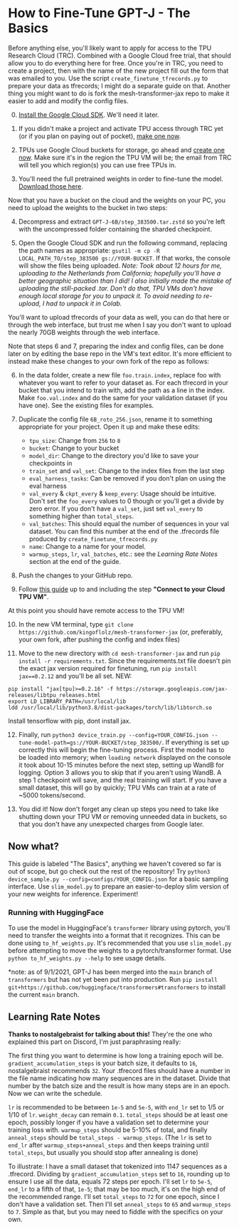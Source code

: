 # How to Fine-Tune GPT-J - The Basics

Before anything else, you'll likely want to apply for access to the TPU Research Cloud (TRC). Combined with a Google Cloud free trial, that should allow you to do everything here for free. Once you're in TRC, you need to create a project, then with the name of the new project fill out the form that was emailed to you. Use the script `create_finetune_tfrecords.py` to prepare your data as tfrecords; I might do a separate guide on that. Another thing you might want to do is fork the mesh-transformer-jax repo to make it easier to add and modify the config files.

0. [Install the Google Cloud SDK](https://cloud.google.com/sdk/docs/install). We'll need it later.

1. If you didn't make a project and activate TPU access through TRC yet (or if you plan on paying out of pocket), [make one now](https://console.cloud.google.com/projectcreate).

2. TPUs use Google Cloud buckets for storage, go ahead and [create one now](https://console.cloud.google.com/storage/create-bucket). Make sure it's in the region the TPU VM will be; the email from TRC will tell you which region(s) you can use free TPUs in.

3. You'll need the full pretrained weights in order to fine-tune the model. [Download those here](https://mystic.the-eye.eu/public/AI/GPT-J-6B/step_383500.tar.zstd).

Now that you have a bucket on the cloud and the weights on your PC, you need to upload the weights to the bucket in two steps:

4. Decompress and extract `GPT-J-6B/step_383500.tar.zstd` so you're left with the uncompressed folder containing the sharded checkpoint.

5. Open the Google Cloud SDK and run the following command, replacing the path names as appropriate: `gsutil -m cp -R LOCAL_PATH_TO/step_383500 gs://YOUR-BUCKET`. If that works, the console will show the files being uploaded. *Note: Took about 12 hours for me, uploading to the Netherlands from California; hopefully you'll have a better geographic situation than I did! I also initially made the mistake of uploading the still-packed .tar. Don't do that, TPU VMs don't have enough local storage for you to unpack it. To avoid needing to re-upload, I had to unpack it in Colab.*

You'll want to upload tfrecords of your data as well, you can do that here or through the web interface, but trust me when I say you don't want to upload the nearly 70GB weights through the web interface.

Note that steps 6 and 7, preparing the index and config files, can be done later on by editing the base repo in the VM's text editor. It's more efficient to instead make these changes to your own fork of the repo as follows:

6. In the data folder, create a new file `foo.train.index`, replace foo with whatever you want to refer to your dataset as. For each tfrecord in your bucket that you intend to train with, add the path as a line in the index. Make `foo.val.index` and do the same for your validation dataset (if you have one). See the existing files for examples.

7. Duplicate the config file `6B_roto_256.json`, rename it to something appropriate for your project. Open it up and make these edits:
   - `tpu_size`: Change from `256` to `8`
   - `bucket`: Change to your bucket
   - `model_dir`: Change to the directory you'd like to save your checkpoints in
   - `train_set` and `val_set`: Change to the index files from the last step
   - `eval_harness_tasks`: Can be removed if you don't plan on using the eval harness
   -  `val_every` & `ckpt_every` & `keep_every`: Usage should be intuitive. Don't set the `foo_every` values to 0 though or you'll get a divide by zero error. If you don't have a `val_set`, just set `val_every` to something higher than `total_steps`.
   - `val_batches`: This should equal the number of sequences in your val dataset. You can find this number at the end of the .tfrecords file produced by `create_finetune_tfrecords.py`
   - `name`: Change to a name for your model.
   - `warmup_steps`, `lr`, `val_batches`, etc.: see the *Learning Rate Notes* section at the end of the guide.


8. Push the changes to your GitHub repo.

9. Follow [this guide](https://cloud.google.com/tpu/docs/jax-quickstart-tpu-vm) up to and including the step **"Connect to your Cloud TPU VM"**.

At this point you should have remote access to the TPU VM!

10. In the new VM terminal, type `git clone https://github.com/kingoflolz/mesh-transformer-jax` (or, preferably, your own fork, after pushing the config and index files)

11. Move to the new directory with `cd mesh-transformer-jax` and run `pip install -r requirements.txt`. Since the requirements.txt file doesn't pin the exact jax version required for finetuning, run `pip install jax==0.2.12` and you'll be all set.
NEW:
```
pip install "jax[tpu]>=0.2.16" -f https://storage.googleapis.com/jax-releases/libtpu_releases.html
export LD_LIBRARY_PATH=/usr/local/lib
ldd /usr/local/lib/python3.8/dist-packages/torch/lib/libtorch.so
```
Install tensorflow with pip, dont install jax.

12. Finally, run `python3 device_train.py --config=YOUR_CONFIG.json --tune-model-path=gs://YOUR-BUCKET/step_383500/`. If everything is set up correctly this will begin the fine-tuning process. First the model has to be loaded into memory; when `loading network` displayed on the console it took about 10-15 minutes before the next step, setting up WandB for logging. Option 3 allows you to skip that if you aren't using WandB. A step 1 checkpoint will save, and the real training will start. If you have a small dataset, this will go by quickly; TPU VMs can train at a rate of ~5000 tokens/second.

13. You did it! Now don't forget any clean up steps you need to take like shutting down your TPU VM or removing unneeded data in buckets, so that you don't have any unexpected charges from Google later.

## Now what?

This guide is labeled "The Basics", anything we haven't covered so far is out of scope, but go check out the rest of the repository! Try `python3 device_sample.py --config=configs/YOUR_CONFIG.json` for a basic sampling interface. Use `slim_model.py` to prepare an easier-to-deploy slim version of your new weights for inference. Experiment!

### Running with HuggingFace
To use the model in HuggingFace's `transformer` library using pytorch, you'll need to transfer the weights
into a format that it recognizes. This can be done using `to_hf_weights.py`. It's recommended that you use `slim_model.py` before attempting to move the weights to a pytorch/transformer format. Use `python to_hf_weights.py --help` to see usage details.

*note: as of 9/1/2021, GPT-J has been merged into the `main` branch of `transformers` but has not yet been put into production. Run `pip install git+https://github.com/huggingface/transformers#transformers` to install the current `main` branch.

## Learning Rate Notes

**Thanks to nostalgebraist for talking about this!** They're the one who explained this part on Discord, I'm just paraphrasing really:

The first thing you want to determine is how long a training epoch will be. `gradient_accumulation_steps` is your batch size, it defaults to `16`, nostalgebraist recommends `32`. Your .tfrecord files should have a number in the file name indicating how many sequences are in the dataset. Divide that number by the batch size and the result is how many steps are in an epoch. Now we can write the schedule.

`lr` is recommended to be between `1e-5` and `5e-5`, with `end_lr` set to 1/5 or 1/10 of `lr`.
`weight_decay` can remain `0.1`. `total_steps` should be at least one epoch, possibly longer if you have a validation
set to determine your training loss with.
`warmup_steps` should be 5-10% of total, and finally `anneal_steps` should be `total_steps - warmup_steps`.
(The `lr` is set to `end_lr` after `warmup_steps+anneal_steps` and then keeps training until `total_steps`,
but usually you should stop after annealing is done)

To illustrate: I have a small dataset that tokenized into 1147 sequences as a .tfrecord. Dividing by `gradient_accumulation_steps` set to `16`, rounding up to ensure I use all the data, equals 72 steps per epoch. I'll set `lr` to `5e-5`, `end_lr` to a fifth of that, `1e-5`; that may be too much, it's on the high end of the recommended range. I'll set `total_steps` to `72` for one epoch, since I don't have a validation set. Then I'll set `anneal_steps` to `65` and `warmup_steps` to `7`. Simple as that, but you may need to fiddle with the specifics on your own.
